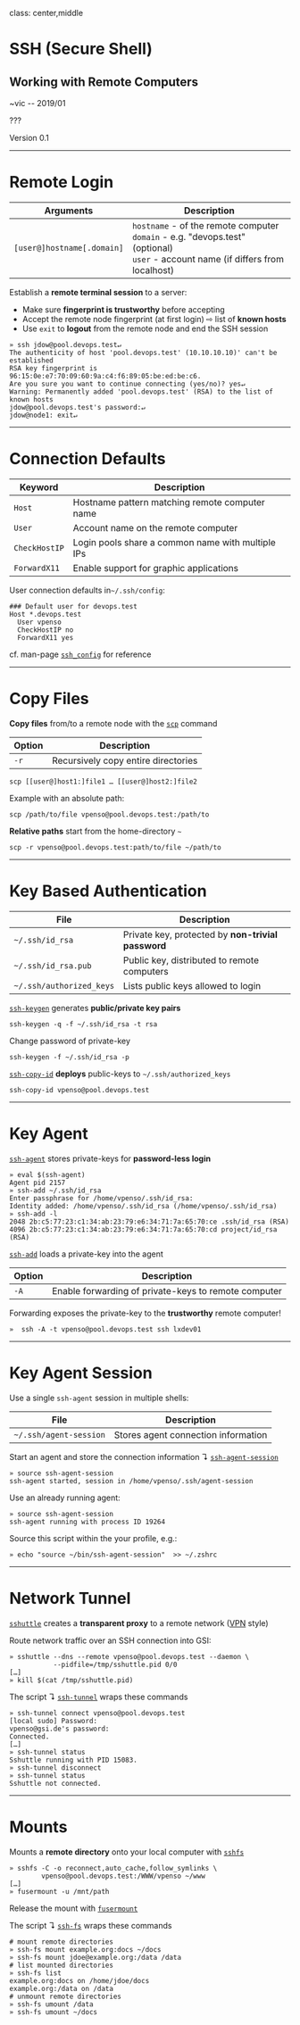 class: center,middle

# SSH (Secure Shell)
## Working with Remote Computers

~vic -- 2019/01

???

Version 0.1



---

# Remote Login


| Arguments | Description |
|-----------|-------------|
| `[user@]hostname[.domain]` | `hostname` - of the remote computer<br> `domain` - e.g. "devops.test" (optional)<br/> `user` - account name (if differs from localhost) |


Establish a **remote terminal session** to a server:

* Make sure **fingerprint is trustworthy** before accepting
* Accept the remote node fingerprint (at first login) ⇨ list of **known hosts**
* Use `exit` to **logout** from the remote node and end the SSH session

```
» ssh jdow@pool.devops.test↵
The authenticity of host 'pool.devops.test' (10.10.10.10)' can't be established
RSA key fingerprint is 96:15:0e:e7:70:09:60:9a:c4:f6:89:05:be:ed:be:c6.
Are you sure you want to continue connecting (yes/no)? yes↵
Warning: Permanently added 'pool.devops.test' (RSA) to the list of known hosts
jdow@pool.devops.test's password:↵
jdow@node1: exit↵
```




---

# Connection Defaults


 Keyword       | Description 
---------------|-------------
 `Host`        | Hostname pattern matching remote computer name
 `User`        | Account name on the remote computer
 `CheckHostIP` | Login pools share a common name with multiple IPs
 `ForwardX11`  | Enable support for graphic applications

User connection defaults in`~/.ssh/config`:

~~~
### Default user for devops.test
Host *.devops.test
  User vpenso
  CheckHostIP no
  ForwardX11 yes
~~~

cf. man-page [`ssh_config`](http://manpages.debian.org/ssh_config) for reference 

---

# Copy Files

**Copy files** from/to a remote node with the [`scp`](http://manpages.debian.org/scp) command

 Option | Description
--------|-------------
 `-r`   | Recursively copy entire directories

~~~
scp [[user@]host1:]file1 … [[user@]host2:]file2
~~~

Example with an absolute path:

~~~
scp /path/to/file vpenso@pool.devops.test:/path/to
~~~

**Relative paths** start from the home-directory `~`

~~~
scp -r vpenso@pool.devops.test:path/to/file ~/path/to
~~~

---

# Key Based Authentication

 File                     | Description
--------------------------|-------------
 `~/.ssh/id_rsa`          | Private key, protected by **non-trivial password**
 `~/.ssh/id_rsa.pub`      | Public key, distributed to remote computers
 `~/.ssh/authorized_keys` | Lists public keys allowed to login

[`ssh-keygen`](http://manpages.debian.org/ssh-keygen) generates **public/private key pairs** 

~~~
ssh-keygen -q -f ~/.ssh/id_rsa -t rsa
~~~


Change password of private-key

~~~
ssh-keygen -f ~/.ssh/id_rsa -p
~~~

[`ssh-copy-id`](http://manpages.debian.org/ssh-copy-id) **deploys** public-keys to `~/.ssh/authorized_keys`

~~~
ssh-copy-id vpenso@pool.devops.test
~~~



---

# Key Agent

[`ssh-agent`](http://manpages.debian.org/ssh-agent) stores private-keys for **password-less login** 

~~~
» eval $(ssh-agent)
Agent pid 2157
» ssh-add ~/.ssh/id_rsa 
Enter passphrase for /home/vpenso/.ssh/id_rsa:
Identity added: /home/vpenso/.ssh/id_rsa (/home/vpenso/.ssh/id_rsa)
» ssh-add -l 
2048 2b:c5:77:23:c1:34:ab:23:79:e6:34:71:7a:65:70:ce .ssh/id_rsa (RSA)
4096 2b:c5:77:23:c1:34:ab:23:79:e6:34:71:7a:65:70:cd project/id_rsa (RSA)
~~~

[`ssh-add`](http://manpages.debian.org/ssh-add) loads a private-key into the agent

| Option | Description |
|--------|-------------|
| `-A`   | Enable forwarding of private-keys to remote computer | 

Forwarding exposes the private-key to the **trustworthy** remote computer!

~~~
»  ssh -A -t vpenso@pool.devops.test ssh lxdev01
~~~


---

# Key Agent Session

Use a single `ssh-agent` session in multiple shells:

| File | Description |
|------|-------------|
| `~/.ssh/agent-session` | Stores agent connection information |  

Start an agent and store the connection information ↴ [`ssh-agent-session`](https://raw.githubusercontent.com/vpenso/scripts/master/bin/ssh-agent-session)

~~~
» source ssh-agent-session
ssh-agent started, session in /home/vpenso/.ssh/agent-session
~~~


Use an already running agent:

~~~
» source ssh-agent-session
ssh-agent running with process ID 19264
~~~

Source this script within the your profile, e.g.:

~~~
» echo "source ~/bin/ssh-agent-session"  >> ~/.zshrc
~~~

---

# Network Tunnel

[`sshuttle`](https://github.com/apenwarr/sshuttle) creates a **transparent proxy** to a remote network ([VPN](https://en.wikipedia.org/wiki/Virtual_private_network) style) 

Route network traffic over an SSH connection into GSI:

~~~
» sshuttle --dns --remote vpenso@pool.devops.test --daemon \
           --pidfile=/tmp/sshuttle.pid 0/0
[…]
» kill $(cat /tmp/sshuttle.pid)
~~~

The script ↴ [`ssh-tunnel`](https://raw.githubusercontent.com/vpenso/scripts/master/bin/ssh-tunnel) wraps these commands 

~~~
» ssh-tunnel connect vpenso@pool.devops.test
[local sudo] Password: 
vpenso@gsi.de's password: 
Connected.
[…]
» ssh-tunnel status
Sshuttle running with PID 15083.
» ssh-tunnel disconnect
» ssh-tunnel status
Sshuttle not connected.
~~~

---

# Mounts


Mounts a **remote directory** onto your local computer with [`sshfs`](http://manpages.debian.org/sshfs) 

```
» sshfs -C -o reconnect,auto_cache,follow_symlinks \
        vpenso@pool.devops.test:/WWW/vpenso ~/www 
[…]
» fusermount -u /mnt/path
```

Release the mount with [`fusermount`](http://manpages.debian.org/sshfs)

The script ↴ [`ssh-fs`](https://raw.githubusercontent.com/vpenso/scripts/master/bin/ssh-fs) wraps these commands

```
# mount remote directories
» ssh-fs mount example.org:docs ~/docs
» ssh-fs mount jdoe@example.org:/data /data
# list mounted directories
» ssh-fs list 
example.org:docs on /home/jdoe/docs
example.org:/data on /data
# unmount remote directories
» ssh-fs umount /data
» ssh-fs umount ~/docs
```
